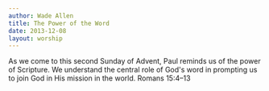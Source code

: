 ```yaml
--- 
author: Wade Allen 
title: The Power of the Word 
date: 2013-12-08 
layout: worship 
---
```


As we come to this second Sunday of Advent, Paul reminds us of the power of Scripture. We understand the central role of God's word in prompting us to join God in His mission in the world. Romans 15:4–13
